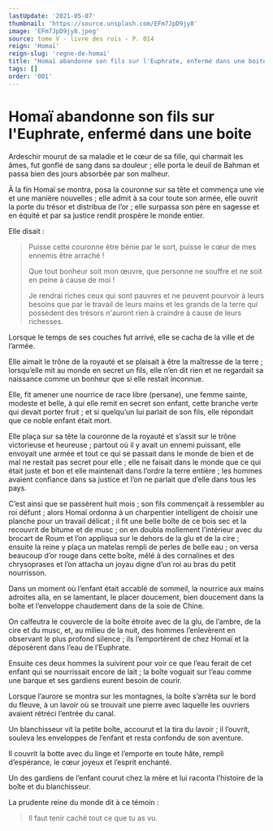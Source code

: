 ```yaml
---
lastUpdate: '2021-05-07'
thumbnail: 'https://source.unsplash.com/EFm7JpD9jy8'
image: 'EFm7JpD9jy8.jpeg'
source: tome V - livre des rois - P. 014
reign: 'Homaï'
reign-slug: 'regne-de-homai'
title: "Homaï abandonne son fils sur l'Euphrate, enfermé dans une boite | Le Livre des Rois | Shâhnâmeh"
tags: []
order: '001'
---
```


# Homaï abandonne son fils sur l'Euphrate, enfermé dans une boite

Ardeschir mourut de sa maladie et le cœur de sa fille, qui charmait les âmes, fut gonflé de sang dans sa douleur ; elle porta le deuil de Bahman et passa bien des jours absorbée par son malheur.

À la fin Homaï se montra, posa la couronne sur sa tête et commença une vie et une manière nouvelles ; elle admit à sa cour toute son armée, elle ouvrit la porte du trésor et distribua de l’or ; elle surpassa son père en sagesse et en équité et par sa justice rendit prospère le monde entier.

Elle disait :

> Puisse cette couronne être bénie par le sort, puisse le cœur de mes ennemis être arraché !
>
> Que tout bonheur soit mon œuvre, que personne ne souffre et ne soit en peine à cause de moi !
>
> Je rendrai riches ceux qui sont pauvres et ne peuvent pourvoir à leurs besoins que par le travail de leurs mains et les grands de la terre qui possèdent des trésors n'auront rien à craindre à cause de leurs richesses.

Lorsque le temps de ses couches fut arrivé, elle se cacha de la ville et de l’armée.

Elle aimait le trône de la royauté et se plaisait à être la maîtresse de la terre ; lorsqu’elle mit au monde en secret un fils, elle n’en dit rien et ne regardait sa naissance comme un bonheur que si elle restait inconnue.

Elle, fit amener une nourrice de race libre (persane), une femme sainte, modeste et belle, à qui elle remit en secret son enfant, cette branche verte qui devait porter fruit ; et si quelqu’un lui parlait de son fils, elle répondait que ce noble enfant était mort.

Elle plaça sur sa tête la couronne de la royauté et s’assit sur le trône victorieuse et heureuse ; partout où il y avait un ennemi puissant, elle envoyait une armée et tout ce qui se passait dans le monde de bien et de mal ne restait pas secret pour elle ; elle ne faisait dans le monde que ce qui était juste et bon et elle maintenait dans l’ordre la terre entière ; les hommes avaient confiance dans sa justice et l’on ne parlait que d’elle dans tous les pays.

C’est ainsi que se passèrent huit mois ; son fils commençait à ressembler au roi défunt ; alors Homaï ordonna à un charpentier intelligent de choisir une planche pour un travail délicat ; il fit une belle boîte de ce bois sec et la recouvrit de bitume et de musc ; on en doubla mollement l’intérieur avec du brocart de Roum et l’on appliqua sur le dehors de la glu et de la cire ; ensuite la reine y plaça un matelas rempli de perles de belle eau ; on versa beaucoup d’or rouge dans cette boîte, mêlé à des cornalines et des chrysoprases et l’on attacha un joyau digne d’un roi au bras du petit nourrisson.

Dans un moment où l’enfant était accablé de sommeil, la nourrice aux mains adroites alla, en se lamentant, le placer doucement, bien doucement dans la boîte et l’enveloppe chaudement dans de la soie de Chine.

On calfeutra le couvercle de la boîte étroite avec de la glu, de l’ambre, de la cire et du musc, et, au milieu de la nuit, des hommes l’enlevèrent en observant le plus profond silence ; ils l’emportèrent de chez Homaï et la déposèrent dans l’eau de l’Euphrate.

Ensuite ces deux hommes la suivirent pour voir ce que l’eau ferait de cet enfant qui se nourrissait encore de lait ; la boîte voguait sur l’eau comme une barque et ses gardiens eurent besoin de courir.

Lorsque l’aurore se montra sur les montagnes, la boîte s’arrêta sur le bord du fleuve, à un lavoir où se trouvait une pierre avec laquelle les ouvriers avaient rétréci l’entrée du canal.

Un blanchisseur vit la petite boîte, accourut et la tira du lavoir ; il l’ouvrit, souleva les enveloppes de l’enfant et resta confondu de son aventure.

Il couvrit la botte avec du linge et l’emporte en toute hâte, rempli d’espérance, le cœur joyeux et l’esprit enchanté.

Un des gardiens de l’enfant courut chez la mère et lui raconta l’histoire de la boîte et du blanchisseur.

La prudente reine du monde dit à ce témoin :

> Il faut tenir caché tout ce que tu as vu.
